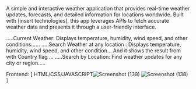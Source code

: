 A simple and interactive weather application that provides real-time weather updates, forecasts, 
and detailed information for locations worldwide. Built with [insert technologies],
this app leverages APIs to fetch accurate weather data and presents it through a user-friendly interface.

.....Current Weather: Displays temperature, humidity, wind speed, and other conditions......
.....Search Weather at any location : Displays temperature, humidity, wind speed, and other condition...
And it shows the result from with  Country flag ... 
.....Search by Location: Find weather updates for any city or region.....

Frontend: [ HTML/CSS/JAVASCRIPT![Screenshot (139)](https://github.com/user-attachments/assets/31ee5183-28bb-488f-8a13-09c0587c6218)
![Screenshot (138)](https://github.com/user-attachments/assets/99e77912-01ae-4f2c-a3d6-aa1c0c7e3692)
]
